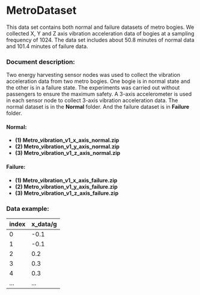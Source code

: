 # MetroDataset

This data set contains both normal and failure datasets of metro bogies. We collected X, Y and Z axis vibration acceleration data of bogies at a sampling frequency of 1024. The data set includes about 50.8 minutes of normal data and 101.4 minutes of failure data. </br>

### Document description: </br>
Two energy harvesting sensor nodes was used to collect the vibration acceleration data from two metro bogies. One bogie is in normal state and the other is in a failure state. The experiments was carried out without passengers to ensure the maximum safety. A 3-axis accelerometer is used in each sensor node to collect 3-axis vibration acceleration data. The normal dataset is in the **Normal** folder. And the failure dataset is in **Failure** folder.
#### Normal:

* **(1) Metro_vibration_v1_x_axis_normal.zip**
* **(2) Metro_vibration_v1_y_axis_normal.zip**
* **(3) Metro_vibration_v1_z_axis_normal.zip**
#### Failure:
* **(1) Metro_vibration_v1_x_axis_failure.zip**
* **(2) Metro_vibration_v1_y_axis_failure.zip**
* **(3) Metro_vibration_v1_z_axis_failure.zip**

### Data example: </br>
| index | x_data/g |
|------|------|
| 0 | -0.1 |
| 1 | -0.1 |
| 2 | 0.2 |
| 3 | 0.3 |
| 4 | 0.3 |
| ... | ... |
